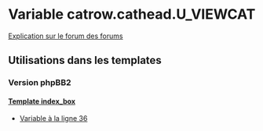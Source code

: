 # Variable catrow.cathead.U_VIEWCAT
[Explication sur le forum des forums](http://forum.forumactif.com/t294113-listing-des-variables#catrow.cathead.U_VIEWCAT)

## Utilisations dans les templates

### Version phpBB2

#### [Template index_box](subsilver/index_box.md)
* [Variable à la ligne 36](../subsilver/index_box.tpl#L36)